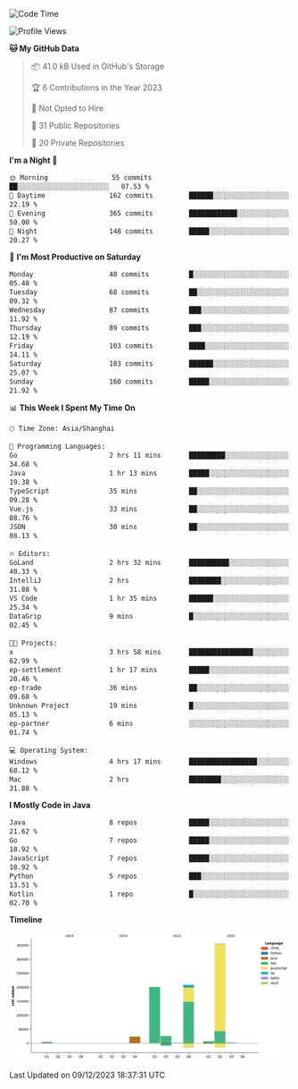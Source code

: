 <!--START_SECTION:waka-->
![Code Time](http://img.shields.io/badge/Code%20Time-2%2C171%20hrs%209%20mins-blue)

![Profile Views](http://img.shields.io/badge/Profile%20Views-0-blue)

**🐱 My GitHub Data** 

> 📦 41.0 kB Used in GitHub's Storage 
 > 
> 🏆 6 Contributions in the Year 2023
 > 
> 🚫 Not Opted to Hire
 > 
> 📜 31 Public Repositories 
 > 
> 🔑 20 Private Repositories 
 > 
**I'm a Night 🦉** 

```text
🌞 Morning                55 commits          ██░░░░░░░░░░░░░░░░░░░░░░░   07.53 % 
🌆 Daytime                162 commits         ██████░░░░░░░░░░░░░░░░░░░   22.19 % 
🌃 Evening                365 commits         ████████████░░░░░░░░░░░░░   50.00 % 
🌙 Night                  148 commits         █████░░░░░░░░░░░░░░░░░░░░   20.27 % 
```
📅 **I'm Most Productive on Saturday** 

```text
Monday                   40 commits          █░░░░░░░░░░░░░░░░░░░░░░░░   05.48 % 
Tuesday                  68 commits          ██░░░░░░░░░░░░░░░░░░░░░░░   09.32 % 
Wednesday                87 commits          ███░░░░░░░░░░░░░░░░░░░░░░   11.92 % 
Thursday                 89 commits          ███░░░░░░░░░░░░░░░░░░░░░░   12.19 % 
Friday                   103 commits         ████░░░░░░░░░░░░░░░░░░░░░   14.11 % 
Saturday                 183 commits         ██████░░░░░░░░░░░░░░░░░░░   25.07 % 
Sunday                   160 commits         █████░░░░░░░░░░░░░░░░░░░░   21.92 % 
```


📊 **This Week I Spent My Time On** 

```text
🕑︎ Time Zone: Asia/Shanghai

💬 Programming Languages: 
Go                       2 hrs 11 mins       █████████░░░░░░░░░░░░░░░░   34.68 % 
Java                     1 hr 13 mins        █████░░░░░░░░░░░░░░░░░░░░   19.38 % 
TypeScript               35 mins             ██░░░░░░░░░░░░░░░░░░░░░░░   09.28 % 
Vue.js                   33 mins             ██░░░░░░░░░░░░░░░░░░░░░░░   08.76 % 
JSON                     30 mins             ██░░░░░░░░░░░░░░░░░░░░░░░   08.13 % 

🔥 Editors: 
GoLand                   2 hrs 32 mins       ██████████░░░░░░░░░░░░░░░   40.33 % 
IntelliJ                 2 hrs               ████████░░░░░░░░░░░░░░░░░   31.88 % 
VS Code                  1 hr 35 mins        ██████░░░░░░░░░░░░░░░░░░░   25.34 % 
DataGrip                 9 mins              █░░░░░░░░░░░░░░░░░░░░░░░░   02.45 % 

🐱‍💻 Projects: 
x                        3 hrs 58 mins       ████████████████░░░░░░░░░   62.99 % 
ep-settlement            1 hr 17 mins        █████░░░░░░░░░░░░░░░░░░░░   20.46 % 
ep-trade                 36 mins             ██░░░░░░░░░░░░░░░░░░░░░░░   09.68 % 
Unknown Project          19 mins             █░░░░░░░░░░░░░░░░░░░░░░░░   05.13 % 
ep-partner               6 mins              ░░░░░░░░░░░░░░░░░░░░░░░░░   01.74 % 

💻 Operating System: 
Windows                  4 hrs 17 mins       █████████████████░░░░░░░░   68.12 % 
Mac                      2 hrs               ████████░░░░░░░░░░░░░░░░░   31.88 % 
```

**I Mostly Code in Java** 

```text
Java                     8 repos             █████░░░░░░░░░░░░░░░░░░░░   21.62 % 
Go                       7 repos             █████░░░░░░░░░░░░░░░░░░░░   18.92 % 
JavaScript               7 repos             █████░░░░░░░░░░░░░░░░░░░░   18.92 % 
Python                   5 repos             ███░░░░░░░░░░░░░░░░░░░░░░   13.51 % 
Kotlin                   1 repo              █░░░░░░░░░░░░░░░░░░░░░░░░   02.70 % 
```



**Timeline**

![Lines of Code chart](https://raw.githubusercontent.com/youtiaoguagua/youtiaoguagua/master/assets/bar_graph.png)


 Last Updated on 09/12/2023 18:37:31 UTC
<!--END_SECTION:waka-->